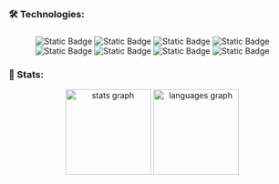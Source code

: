 
###
<h3 align="left">🛠 Technologies:</h3>

###

<div align="center">

![Static Badge](https://img.shields.io/badge/python-0d1117?style=for-the-badge&logo=python)
![Static Badge](https://img.shields.io/badge/lua-0d1117?style=for-the-badge&logo=lua)
![Static Badge](https://img.shields.io/badge/csharp-0d1117?style=for-the-badge&logo=csharp)
![Static Badge](https://img.shields.io/badge/typescript-0d1117?style=for-the-badge&logo=typescript)
![Static Badge](https://img.shields.io/badge/javascript-0d1117?style=for-the-badge&logo=javascript)
![Static Badge](https://img.shields.io/badge/mysql-0d1117?style=for-the-badge&logo=mysql)
![Static Badge](https://img.shields.io/badge/sqlite-0d1117?style=for-the-badge&logo=sqlite)
![Static Badge](https://img.shields.io/badge/docker-0d1117?style=for-the-badge&logo=docker)


</div>

###

<h3 align="left">💾 Stats:</h3>
<div align="center">
  <img src="https://github-readme-stats.vercel.app/api?username=byBenPuls&hide_title=false&hide_rank=false&show_icons=true&include_all_commits=true&count_private=true&disable_animations=false&theme=dracula&locale=en&hide_border=false&order=1" height="150" alt="stats graph"  />
  <img src="https://github-readme-stats.vercel.app/api/top-langs?username=byBenPuls&locale=en&hide_title=false&layout=compact&card_width=320&langs_count=5&theme=dracula&hide_border=false&order=2" height="150" alt="languages graph"  />
</div>

###
